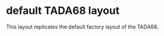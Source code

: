 # default TADA68 layout

This layout replicates the default factory layout of the TADA68.











 
  
  
  
  
  
  
  
  
  
  
